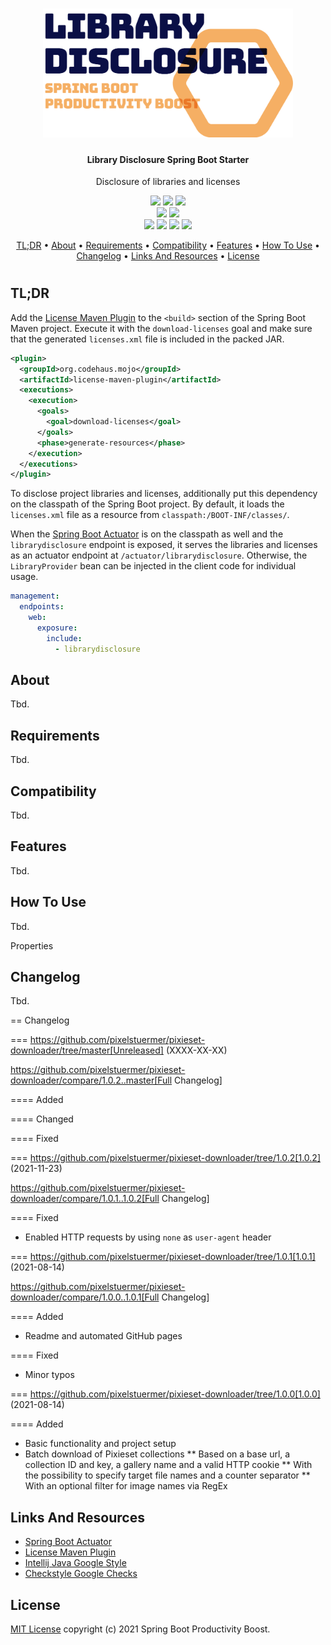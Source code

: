 <h1 align="center">
    <img src="./.docs/logo/logo.png" width="400"/>
</h1>

<h4 align="center">Library Disclosure Spring Boot Starter</h4>

<p align="center">Disclosure of libraries and licenses</p>

<p align="center">
    <a href="https://github.com/Spring-Boot-Productivity-Boost/library-disclosure-spring-boot-starter/actions/workflows/ci-build.yaml"><img src="https://img.shields.io/github/workflow/status/Spring-Boot-Productivity-Boost/library-disclosure-spring-boot-starter/CI build?logo=github&logoColor=white"></a>
    <a href="https://github.com/Spring-Boot-Productivity-Boost/library-disclosure-spring-boot-starter/tags"><img src="https://img.shields.io/github/v/tag/Spring-Boot-Productivity-Boost/library-disclosure-spring-boot-starter?display_name=tag&logo=github&logoColor=white"></a>
    <a href="https://opensource.org/licenses/mit-license.php"><img src="https://img.shields.io/github/license/Spring-Boot-Productivity-Boost/library-disclosure-spring-boot-starter?logo=Open Source Initiative&logoColor=white"></a>
    <br>
    <a href="https://codebeat.co/projects/github-com-spring-boot-productivity-boost-library-disclosure-spring-boot-starter-develop"><img src="https://codebeat.co/badges/bee3f5ec-31c1-4cd9-bb43-f3d16c203080"></a>
    <a href="https://codecov.io/gh/Spring-Boot-Productivity-Boost/library-disclosure-spring-boot-starter"><img src="https://codecov.io/gh/Spring-Boot-Productivity-Boost/library-disclosure-spring-boot-starter/branch/develop/graph/badge.svg?token=67917LNJ02"></a>
    <br>
    <a href="https://github.com/Spring-Boot-Productivity-Boost/library-disclosure-spring-boot-starter/issues"><img src="https://img.shields.io/github/issues/Spring-Boot-Productivity-Boost/library-disclosure-spring-boot-starter?logo=github&logoColor=white"></a>
    <a href="https://github.com/Spring-Boot-Productivity-Boost/library-disclosure-spring-boot-starter/issues?q=is%3Aissue+is%3Aclosed"><img src="https://img.shields.io/github/issues-closed/Spring-Boot-Productivity-Boost/library-disclosure-spring-boot-starter?logo=github&logoColor=white"></a>
    <a href="https://github.com/Spring-Boot-Productivity-Boost/library-disclosure-spring-boot-starter/pulls"><img src="https://img.shields.io/github/issues-pr/Spring-Boot-Productivity-Boost/library-disclosure-spring-boot-starter?logo=github&logoColor=white"></a>
    <a href="https://github.com/Spring-Boot-Productivity-Boost/library-disclosure-spring-boot-starter/pulls?q=is%3Apr+is%3Aclosed"><img src="https://img.shields.io/github/issues-pr-closed/Spring-Boot-Productivity-Boost/library-disclosure-spring-boot-starter?logo=github&logoColor=white"></a>
</p>

<p align="center">
    <a href="#tldr">TL;DR</a> •
    <a href="#about">About</a> •
    <a href="#requirements">Requirements</a> •
    <a href="#compatibility">Compatibility</a> •
    <a href="#features">Features</a> •
    <a href="#how-to-use">How To Use</a> •
    <a href="#changelog">Changelog</a> •
    <a href="#links-and-resources">Links And Resources</a> •
    <a href="#license">License</a>
</p>

<h1></h1>

## TL;DR

Add the [License Maven Plugin](https://www.mojohaus.org/license-maven-plugin/index.html) to the `<build>` section of the Spring Boot Maven project. Execute it
with the `download-licenses` goal and make sure that the generated `licenses.xml` file is included in the packed JAR.

```xml
<plugin>
  <groupId>org.codehaus.mojo</groupId>
  <artifactId>license-maven-plugin</artifactId>
  <executions>
    <execution>
      <goals>
        <goal>download-licenses</goal>
      </goals>
      <phase>generate-resources</phase>
    </execution>
  </executions>
</plugin>
```

To disclose project libraries and licenses, additionally put this dependency on the classpath of the Spring Boot project. By default, it loads
the `licenses.xml` file as a resource from `classpath:/BOOT-INF/classes/`.

When the [Spring Boot Actuator](https://docs.spring.io/spring-boot/docs/current/reference/html/actuator.html) is on the classpath as well and
the `librarydisclosure` endpoint is exposed, it serves the libraries and licenses as an actuator endpoint at `/actuator/librarydisclosure`. Otherwise,
the `LibraryProvider` bean can be injected in the client code for individual usage.

```yaml
management:
  endpoints:
    web:
      exposure:
        include:
          - librarydisclosure
```

## About

Tbd.

## Requirements

Tbd.

## Compatibility

Tbd.

## Features

Tbd.

## How To Use

Tbd.

Properties

## Changelog

Tbd.

== Changelog

=== https://github.com/pixelstuermer/pixieset-downloader/tree/master[Unreleased] (XXXX-XX-XX)

https://github.com/pixelstuermer/pixieset-downloader/compare/1.0.2..master[Full Changelog]

==== Added

==== Changed

==== Fixed

=== https://github.com/pixelstuermer/pixieset-downloader/tree/1.0.2[1.0.2] (2021-11-23)

https://github.com/pixelstuermer/pixieset-downloader/compare/1.0.1..1.0.2[Full Changelog]

==== Fixed

* Enabled HTTP requests by using `none` as `user-agent` header

=== https://github.com/pixelstuermer/pixieset-downloader/tree/1.0.1[1.0.1] (2021-08-14)

https://github.com/pixelstuermer/pixieset-downloader/compare/1.0.0..1.0.1[Full Changelog]

==== Added

* Readme and automated GitHub pages

==== Fixed

* Minor typos

=== https://github.com/pixelstuermer/pixieset-downloader/tree/1.0.0[1.0.0] (2021-08-14)

==== Added

* Basic functionality and project setup
* Batch download of Pixieset collections
  ** Based on a base url, a collection ID and key, a gallery name and a valid HTTP cookie
  ** With the possibility to specify target file names and a counter separator
  ** With an optional filter for image names via RegEx

## Links And Resources

* [Spring Boot Actuator](https://docs.spring.io/spring-boot/docs/current/reference/html/actuator.html)
* [License Maven Plugin](https://www.mojohaus.org/license-maven-plugin/index.html)
* [Intellij Java Google Style](https://github.com/google/styleguide/blob/gh-pages/intellij-java-google-style.xml)
* [Checkstyle Google Checks](https://github.com/checkstyle/checkstyle/blob/checkstyle-8.30/src/main/resources/google_checks.xml)

## License

[MIT License](https://opensource.org/licenses/mit-license.php) copyright (c) 2021 Spring Boot Productivity Boost.
